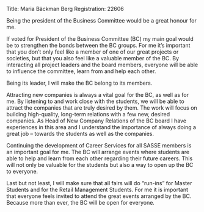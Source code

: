 Title: Maria Bäckman Berg
Registration: 22606

Being the president of the Business Committee would be a great honour for me.

If voted for President of the Business Committee (BC) my main goal would be to strengthen the bonds between the BC groups. For me it’s important that you don’t only feel like a member of one of our great projects or societies, but that you also feel like a valuable member of the BC. By interacting all project leaders and the board members, everyone will be able to influence the committee, learn from and help each other.

Being its leader, I will make the BC belong to its members.

Attracting new companies is always a vital goal for the BC, as well as for me. By listening to and work close with the students, we will be able to attract the companies that are truly desired by them. The work will focus on building high-quality, long-term relations with a few new, desired companies. As Head of New Company Relations of the BC board I have experiences in this area and I understand the importance of always doing a great job – towards the students as well as the companies.

Continuing the development of Career Services for all SASSE members is an important goal for me. The BC will arrange events where students are able to help and learn from each other regarding their future careers. This will not only be valuable for the students but also a way to open up the BC to everyone.

Last but not least, I will make sure that all fairs will do “run-ins” for Master Students and for the Retail Management Students. For me it is important that everyone feels invited to attend the great events arranged by the BC. Because more than ever, the BC will be open for everyone.
